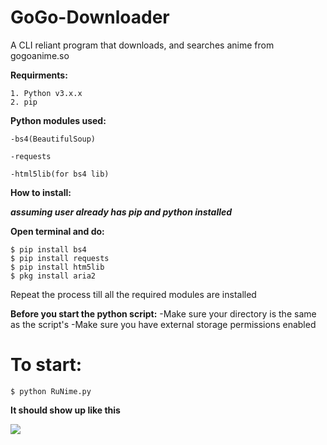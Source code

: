 # GoGo-Downloader
A CLI reliant program that downloads, and searches anime from gogoanime.so 

**Requirments:**
```
1. Python v3.x.x 
2. pip
```

**Python modules used:**
```
-bs4(BeautifulSoup)

-requests

-html5lib(for bs4 lib)
```

**How to install:**

***assuming user already has pip and python installed***

**Open terminal and do:**
```
$ pip install bs4
$ pip install requests
$ pip install htm5lib
$ pkg install aria2
```
Repeat the process till all the required modules are
installed

**Before you start the python script:**
-Make sure your directory is the same as the script's
-Make sure you have external storage permissions enabled

# To start:
```$ python RuNime.py```

**It should show up like this**

![](example.png)


